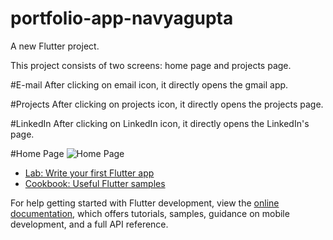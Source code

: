 # portfolio-app-navyagupta

A new Flutter project.

This project consists of two screens: home page and projects page.

#E-mail
After clicking on email icon, it directly opens the gmail app.

#Projects
After clicking on projects icon, it directly opens the projects page.

#LinkedIn
After clicking on LinkedIn icon, it directly opens the LinkedIn's page.

#Home Page
![Home Page]("C:\Users\91966\Desktop\homepage.jpg")
- [Lab: Write your first Flutter app](https://docs.flutter.dev/get-started/codelab)
- [Cookbook: Useful Flutter samples](https://docs.flutter.dev/cookbook)

For help getting started with Flutter development, view the
[online documentation](https://docs.flutter.dev/), which offers tutorials,
samples, guidance on mobile development, and a full API reference.
